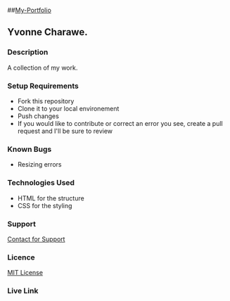 ##<u>My-Portfolio</u>
## Yvonne Charawe.
### Description
A collection of my work.
### Setup Requirements
- Fork this repository
- Clone it to your local environement
- Push changes
- If you would like to contribute or correct an error you see, create a pull request and I'll be sure to review
### Known Bugs
* Resizing errors
### Technologies Used
* HTML for the structure
* CSS for the styling
### Support
[Contact for Support](https://github.com/Charawey-X)
### Licence
[MIT License](https://github.com/Charawey-X/My-Portfolio/blob/main/LICENSE)
### Live Link
